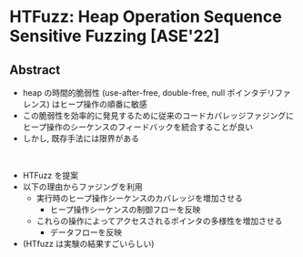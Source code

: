 # HTFuzz: Heap Operation Sequence Sensitive Fuzzing [ASE'22]

## Abstract

- heap の時間的脆弱性 (use-after-free, double-free, null ポインタデリファレンス) はヒープ操作の順番に敏感
- この脆弱性を効率的に発見するために従来のコードカバレッジファジングにヒープ操作のシーケンスのフィードバックを統合することが良い
- しかし, 既存手法には限界がある

<br/>

- HTFuzz を提案
- 以下の理由からファジングを利用
  - 実行時のヒープ操作シーケンスのカバレッジを増加させる
    - ヒープ操作シーケンスの制御フローを反映
  - これらの操作によってアクセスされるポインタの多様性を増加させる
    - データフローを反映
- (HTfuzz は実験の結果すごいらしい)